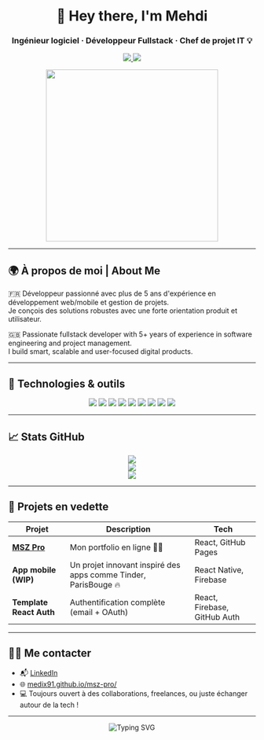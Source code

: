 <h1 align="center">👋 Hey there, I'm Mehdi</h1>
<h3 align="center">Ingénieur logiciel · Développeur Fullstack · Chef de projet IT 💡</h3>

<p align="center">
  <a href="https://medix91.github.io/msz-pro/">
    <img src="https://img.shields.io/badge/🌐 Portfolio-000?style=for-the-badge&logo=firefox&logoColor=white" />
  </a>
  <a href="https://www.linkedin.com/in/mehdi-salim-zayani-906baa34a/">
    <img src="https://img.shields.io/badge/💼 LinkedIn-0077B5?style=for-the-badge&logo=linkedin&logoColor=white" />
  </a>
</p>

<p align="center">
  <img src="https://media.giphy.com/media/qgQUggAC3Pfv687qPC/giphy.gif" width="350" />
</p>

---

## 🌍 À propos de moi | About Me

🇫🇷 Développeur passionné avec plus de 5 ans d'expérience en développement web/mobile et gestion de projets.  
Je conçois des solutions robustes avec une forte orientation produit et utilisateur.

🇬🇧 Passionate fullstack developer with 5+ years of experience in software engineering and project management.  
I build smart, scalable and user-focused digital products.

---

## 🧰 Technologies & outils

<p align="center">
  <img src="https://img.shields.io/badge/Java-%23ED8B00?style=for-the-badge&logo=openjdk&logoColor=white" />
  <img src="https://img.shields.io/badge/SpringBoot-%236DB33F?style=for-the-badge&logo=spring-boot&logoColor=white" />
  <img src="https://img.shields.io/badge/React-%2320232a?style=for-the-badge&logo=react&logoColor=61DAFB" />
  <img src="https://img.shields.io/badge/ReactNative-%2320232a?style=for-the-badge&logo=react&logoColor=61DAFB" />
  <img src="https://img.shields.io/badge/Firebase-ffca28?style=for-the-badge&logo=firebase&logoColor=black" />
  <img src="https://img.shields.io/badge/Angular-DD0031?style=for-the-badge&logo=angular&logoColor=white" />
  <img src="https://img.shields.io/badge/Node.js-339933?style=for-the-badge&logo=nodedotjs&logoColor=white" />
  <img src="https://img.shields.io/badge/MongoDB-%2347A248?style=for-the-badge&logo=mongodb&logoColor=white" />
  <img src="https://img.shields.io/badge/Git-%23F05033?style=for-the-badge&logo=git&logoColor=white" />
</p>

---

## 📈 Stats GitHub

<p align="center">
  <img src="https://github-readme-stats.vercel.app/api?username=medix91&show_icons=true&theme=transparent&hide_border=true" />
  <br/>
  <img src="https://streak-stats.demolab.com?user=medix91&theme=transparent&hide_border=true" />
  <br/>
  <img src="https://github-readme-activity-graph.cyclic.app/graph?username=medix91&theme=react-dark&hide_border=true" />
</p>

---

## 🚀 Projets en vedette

| Projet | Description | Tech |
|--------|-------------|------|
| [**MSZ Pro**](https://medix91.github.io/msz-pro/) | Mon portfolio en ligne 👨‍💻 | React, GitHub Pages |
| **App mobile  (WIP)** | Un projet innovant inspiré des apps comme Tinder, ParisBouge 🔥 | React Native, Firebase |
| **Template React Auth** | Authentification complète (email + OAuth) | React, Firebase, GitHub Auth |

---

## 🧑‍💼 Me contacter

- 📬 [LinkedIn](https://www.linkedin.com/in/mehdi-salim-zayani-906baa34a/)
- 🌐 [medix91.github.io/msz-pro/](https://medix91.github.io/msz-pro/)
- 💻 Toujours ouvert à des collaborations, freelances, ou juste échanger autour de la tech !

---

<p align="center">
  <img src="https://readme-typing-svg.demolab.com?font=Comfortaa&weight=600&size=22&pause=1000&color=00BF63&center=true&vCenter=true&width=435&lines=Let's+build+something+amazing+!;Fullstack+dev+%7C+Team+Player+%7C+Coffee+Lover;Always+learning+something+new+...;Open+to+collabs+and+cool+ideas+🚀" alt="Typing SVG" />
</p>

